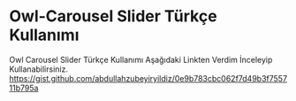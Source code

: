 # Owl-Carousel Slider Türkçe Kullanımı
Owl Carousel Slider Türkçe Kullanımı Aşağıdaki Linkten Verdim İnceleyip Kullanabilirsiniz.
https://gist.github.com/abdullahzubeyiryildiz/0e9b783cbc062f7d49b3f755711b795a
